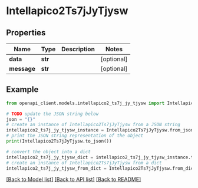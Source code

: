 # Intellapico2Ts7jJyTjysw


## Properties

Name | Type | Description | Notes
------------ | ------------- | ------------- | -------------
**data** | **str** |  | [optional] 
**message** | **str** |  | [optional] 

## Example

```python
from openapi_client.models.intellapico2_ts7j_jy_tjysw import Intellapico2Ts7jJyTjysw

# TODO update the JSON string below
json = "{}"
# create an instance of Intellapico2Ts7jJyTjysw from a JSON string
intellapico2_ts7j_jy_tjysw_instance = Intellapico2Ts7jJyTjysw.from_json(json)
# print the JSON string representation of the object
print(Intellapico2Ts7jJyTjysw.to_json())

# convert the object into a dict
intellapico2_ts7j_jy_tjysw_dict = intellapico2_ts7j_jy_tjysw_instance.to_dict()
# create an instance of Intellapico2Ts7jJyTjysw from a dict
intellapico2_ts7j_jy_tjysw_from_dict = Intellapico2Ts7jJyTjysw.from_dict(intellapico2_ts7j_jy_tjysw_dict)
```
[[Back to Model list]](../README.md#documentation-for-models) [[Back to API list]](../README.md#documentation-for-api-endpoints) [[Back to README]](../README.md)


